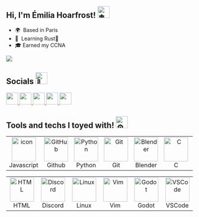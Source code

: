 ## Hi, I'm Émilia Hoarfrost! <picture> <source srcset="https://fonts.gstatic.com/s/e/notoemoji/latest/2744_fe0f/512.webp" type="image/webp"> <img src="https://fonts.gstatic.com/s/e/notoemoji/latest/2744_fe0f/512.gif" alt="❄" width="32" height="32"> </picture>

* 🌍  Based in Paris
* 🧠  Learning Rust🦀
* 🎓  Earned my CCNA
  
<a href="http://www.github.com/EmiliaHoarfrost"><img src="https://github-readme-streak-stats.herokuapp.com/?user=EmiliaHoarfrost&stroke=28004d&background=ffffff&ring=28004d&fire=28004d&currStreakNum=28004d&currStreakLabel=28004d&sideNums=28004d&sideLabels=28004d&dates=28004d&hide_border=true" /></a>

## Socials <picture><source srcset="https://fonts.gstatic.com/s/e/notoemoji/latest/1f37b/512.webp" type="image/webp"><img src="https://fonts.gstatic.com/s/e/notoemoji/latest/1f37b/512.gif" alt="🍻" width="32" height="32"></picture>

<p align="left"> <a href="https://discord.com/users/EmiliaHoarfrost" target="_blank" rel="noreferrer"> <picture> <source media="(prefers-color-scheme: dark)" srcset="https://raw.githubusercontent.com/danielcranney/readme-generator/main/public/icons/socials/discord-dark.svg" /> <source media="(prefers-color-scheme: light)" srcset="https://raw.githubusercontent.com/danielcranney/readme-generator/main/public/icons/socials/discord.svg" /> <img src="https://raw.githubusercontent.com/danielcranney/readme-generator/main/public/icons/socials/discord.svg" width="32" height="32" /> </picture> </a> <a href="https://www.github.com/EmiliaHoarfrost" target="_blank" rel="noreferrer"> <picture> <source media="(prefers-color-scheme: dark)" srcset="https://raw.githubusercontent.com/danielcranney/readme-generator/main/public/icons/socials/github-dark.svg" /> <source media="(prefers-color-scheme: light)" srcset="https://raw.githubusercontent.com/danielcranney/readme-generator/main/public/icons/socials/github.svg" /> <img src="https://raw.githubusercontent.com/danielcranney/readme-generator/main/public/icons/socials/github.svg" width="32" height="32" /> </picture> </a> <a href="http://www.instagram.com/EmiliaHoarfrost" target="_blank" rel="noreferrer"> <picture> <source media="(prefers-color-scheme: dark)" srcset="https://raw.githubusercontent.com/danielcranney/readme-generator/main/public/icons/socials/instagram-dark.svg" /> <source media="(prefers-color-scheme: light)" srcset="https://raw.githubusercontent.com/danielcranney/readme-generator/main/public/icons/socials/instagram.svg" /> <img src="https://raw.githubusercontent.com/danielcranney/readme-generator/main/public/icons/socials/instagram.svg" width="32" height="32" /> </picture> </a> <a href="http://www.medium.com/emiliahoarfrost" target="_blank" rel="noreferrer"> <picture> <source media="(prefers-color-scheme: dark)" srcset="https://raw.githubusercontent.com/danielcranney/readme-generator/main/public/icons/socials/medium-dark.svg" /> <source media="(prefers-color-scheme: light)" srcset="https://raw.githubusercontent.com/danielcranney/readme-generator/main/public/icons/socials/medium.svg" /> <img src="https://raw.githubusercontent.com/danielcranney/readme-generator/main/public/icons/socials/medium.svg" width="32" height="32" /> </picture> </a> <a href="https://www.youtube.com/@UC_tK1sYsu9PPlfW-hzk26XA" target="_blank" rel="noreferrer"> <picture> <source media="(prefers-color-scheme: dark)" srcset="https://raw.githubusercontent.com/danielcranney/readme-generator/main/public/icons/socials/youtube-dark.svg" /> <source media="(prefers-color-scheme: light)" srcset="https://raw.githubusercontent.com/danielcranney/readme-generator/main/public/icons/socials/youtube.svg" /> <img src="https://raw.githubusercontent.com/danielcranney/readme-generator/main/public/icons/socials/youtube.svg" width="32" height="32" /> </picture> </a></p>

## Tools and techs I toyed with! <picture><source srcset="https://fonts.gstatic.com/s/e/notoemoji/latest/2699_fe0f/512.webp" type="image/webp"><img src="https://fonts.gstatic.com/s/e/notoemoji/latest/2699_fe0f/512.gif" alt="⚙" width="32" height="32"></picture>
<table>
     </tr>
    <td align="center" width="96">
        <img src="https://techstack-generator.vercel.app/js-icon.svg" alt="icon" width="65" height="65" />
      <br>Javascript
    </td>
       <td align="center" width="96">
        <img src="https://techstack-generator.vercel.app/github-icon.svg" width="65" height="65" alt="GitHub" />
      <br>Github
    </td>
    <td align="center" width="96">
        <img src="https://techstack-generator.vercel.app/python-icon.svg" width="65" height="65" alt="Python" />
      <br>Python
    </td>
    <td align="center" width="96">
        <img src="https://skillicons.dev/icons?i=git" width="65" height="65" alt="Git" />
      <br>Git
    </td>
    <td align="center" width="96">
        <img src="https://skillicons.dev/icons?i=blender" width="65" height="65" alt="Blender" />
      <br>Blender
    </td>
    <td align="center" width="96">
        <img src="https://skillicons.dev/icons?i=c" width="65" height="65" alt="C" />
      <br>C
                <td align="center" width="96">
        <img src="https://skillicons.dev/icons?i=rust" width="65" height="65" alt="Rust" />
      <br>Rust
    </td>
    </table>
    <table>
    </td>
    <td align="center"  width="96">
        <img src="https://skillicons.dev/icons?i=html" width="65" height="65" alt="HTML" />
      <br>HTML
    </td>
    <td align="center"  width="96">
        <img src="https://skillicons.dev/icons?i=discord" width="65" height="65" alt="Discord" />
      <br>Discord
    </td>
    </td>
            <td align="center" width="96">
        <img src="https://skillicons.dev/icons?i=linux" width="65" height="65" alt="Linux" />
      <br>Linux
    </td>
        <td align="center" width="96">
        <img src="https://skillicons.dev/icons?i=vim" width="65" height="65" alt="Vim" />
      <br>Vim
    </td>
        <td align="center" width="96">
        <img src="https://skillicons.dev/icons?i=godot" width="65" height="65" alt="Godot" />
      <br>Godot
    </td>
        <td align="center" width="96">
        <img src="https://skillicons.dev/icons?i=vscode" width="65" height="65" alt="VSCode" />
      <br>VSCode
    </td>
    </td>
</table>
